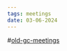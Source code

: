 ```yaml
---
tags: meetings
date: 03-06-2024
---
```

#[old-gc-meetings](/notes/general-circle/old-gc-meetings/old-gc-meetings.md) 
